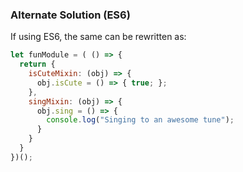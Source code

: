 ### Alternate Solution (ES6)
If using ES6, the same can be rewritten as:
```js
let funModule = ( () => {
  return {
    isCuteMixin: (obj) => {
      obj.isCute = () => { true; };
    },
    singMixin: (obj) => {
      obj.sing = () => { 
        console.log("Singing to an awesome tune");
      }
    }
  }
})();
```
